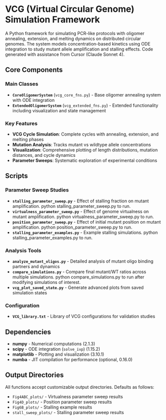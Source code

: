 # VCG (Virtual Circular Genome) Simulation Framework

A Python framework for simulating PCR-like protocols with oligomer annealing, extension, and melting dynamics on distributed circular genomes. The system models concentration-based kinetics using ODE integration to study mutant allele amplification and stalling effects. Code generated with assistance from Cursor (Claude Sonnet 4).

## Core Components

### Main Classes
- **`CoreOligomerSystem`** (`vcg_core_fns.py`) - Base oligomer annealing system with ODE integration
- **`ExtendedOligomerSystem`** (`vcg_extended_fns.py`) - Extended functionality including visualization and state management

### Key Features
- **VCG Cycle Simulation**: Complete cycles with annealing, extension, and melting phases
- **Mutation Analysis**: Tracks mutant vs wildtype allele concentrations
- **Visualization**: Comprehensive plotting of length distributions, mutation distances, and cycle dynamics
- **Parameter Sweeps**: Systematic exploration of experimental conditions

## Scripts

### Parameter Sweep Studies
- **`stalling_parameter_sweep.py`** - Effect of stalling fraction on mutant amplification. python stalling_parameter_sweep.py to run.
- **`virtualness_parameter_sweep.py`** - Effect of genome virtualness on mutant amplification. python virtualness_parameter_sweep.py to run.
- **`position_parameter_sweep.py`** - Effect of initial mutant position on mutant amplification. python position_parameter_sweep.py to run.
- **`stalling_parameter_examples.py`** - Example stalling simulations. python stalling_parameter_examples.py to run.

### Analysis Tools
- **`analyze_mutant_oligos.py`** - Detailed analysis of mutant oligo binding partners and dynamics
- **`compare_simulations.py`** - Compare final mutant/WT ratios across multiple simulations. python compare_simulations.py to run after modifying simulations of interest.
- **`vcg_plot_saved_state.py`** - Generate advanced plots from saved simulation states

### Configuration
- **`VCG_library.txt`** - Library of VCG configurations for validation studies


## Dependencies

- **numpy** - Numerical computations (2.1.3)
- **scipy** - ODE integration (`solve_ivp`) (1.15.2)
- **matplotlib** - Plotting and visualization (3.10.1)
- **numba** - JIT compilation for performance (optional, 0.16.0)

## Output Directories

All functions accept customizable output directories. Defaults as follows:

- `Fig4ABC_plots/` - Virtualness parameter sweep results  
- `Fig4D_plots/` - Position parameter sweep results
- `Fig6B_plots/` - Stalling example results
- `stall_sweep_plots/` - Stalling parameter sweep results
